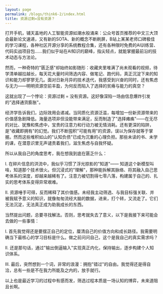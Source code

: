 ```yaml
---
layout: page
permalink: /blogs/think6-2/index.html
title: 资源过剩=没有资源？
---
```


打开手机，铺天盖地的人工智能资源如潮水般涌来：公众号首页推荐的中文三大顶会最新论文速递，又有新的SOTA、新的概念不断刷屏，B站上某某老师口碑极佳的学习课程，各种社区开源分享的系统教程合集，还有各种限时免费的AI训练营、代码实战项目包……我们似乎站在AI知识的巅峰，指尖轻点，就能掌握最前沿的技术动态与方法论。

然而，一种奇特的"匮乏感"却始终如影随形：收藏夹里堆满了尚未观看的视频，待学清单越拉越长，每天花大量时间筛选内容、做笔记、跑代码，真正沉淀下来的知识和能力却寥寥无几。面对日新月异的技术迭代，我感受到兴奋的同时，还有焦虑与无力——明明资源空前丰盈，为何反而陷入了选择的贫瘠与能力的真空？

这就出现了一个悖论：资源过剩 = 没有资源。这好像深陷一场由信息爆炸引发的"选择通货膨胀"。

经济学告诉我们，边际效用会递减。当同质化资源泛滥，每增加一份新资源带来的价值感急剧降低。海量选项非但没能带来满足，反而制造了"选择瘫痪"——在无尽的对比、犹豫和焦虑中，宝贵的注意力和行动力被无情消耗。还有更深的陷阱，是"收藏即拥有"的幻觉。我们不断囤积"可能有用"的资源，误以为保存就等于掌握。然而这些堆积如山的"认知负债"已成为沉重的心理负担。那些未读的书、未学的课，在潜意识里无声谴责着我们，滋生焦虑与自我怀疑。

所以从我自己的角度思考，我在想我到底在匮乏什么：

I. 在碎片信息的洪流中，我似乎习惯了浮光掠影的"知道"—— 知道这个新模型叫啥，知道那个技术很火。但沉浸式的"理解"，那种能拆解其脉络、将其融入自己思考体系的深度，却越来越稀有了。注意力被切割得七零八落，构建属于自己的、扎实的思考体系变得异常艰难。

II. 资源唾手可得，反而稀释了其价值感。未经我主动筛选、与我目标强关联、并被我赋予意义的知识，就像匆匆流经大脑的数据，进来，打个转，又流走了。它们无法沉淀，无法真正成为助我成长的东西。

当然提出问题，总要寻找解法。否则，思考就失去了意义，以下是我接下来可能会去做的一些事情：

I. 首先我觉得还是要摆正自己的定位，厘清自己的价值方向和成长路径。我需要明确当下最核心的学习目标是什么。做之前问问自己，这个是我自己的真实需求吗？

II. 还是那句话，通过"输出倒逼输入"实现真正内化，保持输出，逐步构建个人知识体系。

III. 最后，突然想到一个词，非常的浪漫：拥抱"错过"的自由。我觉得还是得自洽，总有一些是不在我力所能及之内的，放手就行。

以上也是最近学习的过程中有感而发，筛选过程本质是一场认知的博弈，未来道阻且长啊。
